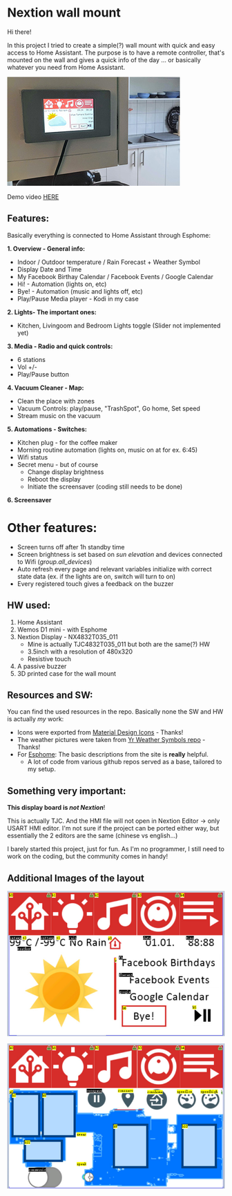 # Nextion wall mount

Hi there!

In this project I tried to create a simple(?) wall mount with quick and easy access to Home Assistant.
The purpose is to have a remote controller, that's mounted on the wall and gives a quick info of the day ... or basically whatever you need from Home Assistant.

![](https://github.com/Andoramb/Nextion-wall-mount/blob/master/Images/preview-small.jpg)

Demo video [HERE](https://www.youtube.com/watch?v=TL8wZNnS4jI)

## Features:
Basically everything is connected to Home Assistant through Esphome:

**1. Overview - General info:**
   - Indoor / Outdoor temperature / Rain Forecast + Weather Symbol
   - Display Date and Time
   - My Facebook Birthay Calendar / Facebook Events / Google Calendar
   - Hi! - Automation (lights on, etc)
   - Bye! - Automation (music and lights off, etc)
   - Play/Pause Media player - Kodi in my case
    
**2. Lights- The important ones:**
   - Kitchen, Livingoom and Bedroom Lights toggle (Slider not implemented yet)
        
**3. Media - Radio and quick controls:**
   - 6 stations
   - Vol +/-
   - Play/Pause button   
    
**4. Vacuum Cleaner - Map:**
   - Clean the place with zones
   - Vacuum Controls: play/pause, "TrashSpot", Go home, Set speed
   - Stream music on the vacuum
        
**5. Automations - Switches:**
   - Kitchen plug - for the coffee maker
   - Morning routine automation (lights on, music on at for ex. 6:45)
   - Wifi status
   - Secret menu - but of course
     - Change display brightness
     - Reboot the display
     - Initiate the screensaver (coding still needs to be done)
      
**6. Screensaver**     
      
# Other features:
  - Screen turns off after 1h standby time
  - Screen brightness is set based on *sun elevation* and devices connected to Wifi (*group.all_devices*)
  - Auto refresh every page and relevant variables initialize with correct state data (ex. if the lights are on, switch will turn to on)
  - Every registered touch gives a feedback on the buzzer
      
## HW used:
1. Home Assistant
2. Wemos D1 mini - with Esphome
3. Nextion Display - NX4832T035_011
    - Mine is actually TJC4832T035_011 but both are the same(?) HW
    - 3.5inch with a resolution of 480x320
    - Resistive touch
4. A passive buzzer
5. 3D printed case for the wall mount


## Resources and SW:
You can find the used resources in the repo.
Basically none the SW and HW is actually *my* work:
- Icons were exported from [Material Design Icons](https://materialdesignicons.com) - Thanks!
- The weather pictures were taken from [Yr Weather Symbols repo](https://github.com/YR/weather-symbols) - Thanks!
- For [Esphome](https://esphome.io): The basic descriptions from the site is **really** helpful.
  - A lot of code from various github repos served as a base, tailored to my setup.

## Something very important:
**This display board is _not Nextion_**!

This is actually TJC. And the HMI file will not open in Nextion Editor -> only USART HMI editor. I'm not sure if the project can be ported either way, but essentially the 2 editors are the same (chinese vs english...)


I barely started this project, just for fun. As I'm no programmer, I still need to work on the coding, but the community comes in handy!

## Additional Images of the layout
![](https://github.com/Andoramb/Nextion-wall-mount/blob/master/Images/1.jpg)

![](https://github.com/Andoramb/Nextion-wall-mount/blob/master/Images/4.jpg)

